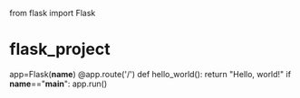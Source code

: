 from flask import Flask
# flask_project


app=Flask(__name__)
@app.route('/')
def hello_world():
    return "Hello, world!"
if __name__=="__main__":
    app.run()
